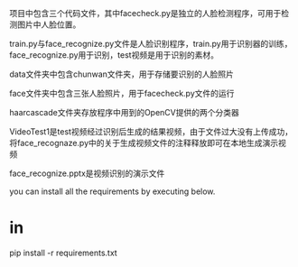项目中包含三个代码文件，其中facecheck.py是独立的人脸检测程序，可用于检测图片中人脸位置。

train.py与face_recognize.py文件是人脸识别程序，train.py用于识别器的训练，
face_recognize.py用于识别，test视频是用于识别的素材。

data文件夹中包含chunwan文件夹，用于存储要识别的人脸照片

face文件夹中包含三张人脸照片，用于facecheck.py文件的运行

haarcascade文件夹存放程序中用到的OpenCV提供的两个分类器

VideoTest1是test视频经过识别后生成的结果视频，由于文件过大没有上传成功，
将face_recognaze.py中的关于生成视频文件的注释释放即可在本地生成演示视频

face_recognize.pptx是视频识别的演示文件

you can install all the requirements by executing below.

# in <path-to-this-repo>
pip install -r requirements.txt